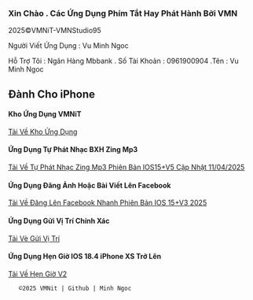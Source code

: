 ### Xin Chào . Các Ứng Dụng Phím Tắt Hay Phát Hành Bởi VMN

2025©️VMNiT-VMNStudio95

Người Viết Ứng Dụng : Vu Minh Ngoc 

Hỗ Trợ Tôi : Ngân Hàng Mbbank . Số Tài Khoản : 0961900904 .Tên : Vu Minh Ngoc

  ## Đành Cho iPhone 

  #### Kho Ứng Dụng VMNiT

[Tải Về Kho Ứng Dụng ](https://www.icloud.com/shortcuts/fec945db9918409888a85b10e0551601)


  #### Ứng Dụng Tự Phát Nhạc BXH Zing Mp3


[Tải Về Tự Phát Nhạc Zing Mp3 Phiên Bản IOS15+V5 Cập Nhật 11/04/2025](https://www.icloud.com/shortcuts/f51bfded6c4640b8bbb1057a6f316116)

   
  #### Ứng Dụng Đăng Ảnh Hoặc Bài Viết Lên Facebook 

 [Tải Về Đăng Lên Facebook Nhanh Phiên Bản IOS 15+V3 2025
](https://www.icloud.com/shortcuts/a15a052246274c7198fb265e0c3ff3f4)

  #### Ứng Dụng Gửi Vị Trí Chính Xác 

[ Tải Vè Gửi Vị Trí ](https://www.icloud.com/shortcuts/d3ef316f671b4d969d6e0da625e09485)

  #### Ứng Dụng Hẹn Giờ IOS 18.4 iPhone XS Trở Lên

[ Tải Về Hẹn Giờ V2 ](https://www.icloud.com/shortcuts/1d571668e9364feebffa2ec0c5a49814)



       ©️2025 VMNit | Github | Minh Ngoc
